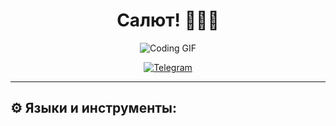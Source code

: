 <div align="center">

# Салют! 👋🏻🤓

![Coding GIF](https://i.giphy.com/media/v1.Y2lkPTc5MGI3NjExazhuZnBuN3ZhcW5vYzhlaDMyMnhjcHl0cWYwbzAwZHh6YW9oNHc4ZCZlcD12MV9pbnRlcm5hbF9naWZfYnlfaWQmY3Q9Zw/g2jj9VAIBluIreVNsb/giphy.gif)

[![Telegram](https://img.shields.io/badge/Telegram-2CA5E0?style=for-the-badge&logo=telegram&logoColor=white)](https://t.me/ABin_98)

</div>

---

## ⚙️ Языки и инструменты:
